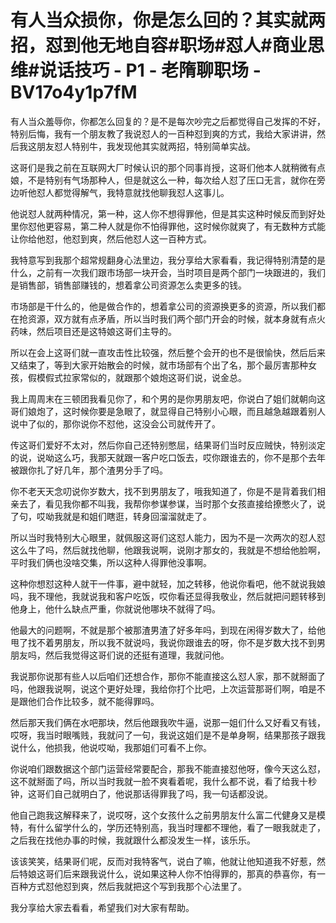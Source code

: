 # 有人当众损你，你是怎么回的？其实就两招，怼到他无地自容#职场#怼人#商业思维#说话技巧 - P1 - 老隋聊职场 - BV17o4y1p7fM

有人当众羞辱你，你都怎么回复的？是不是每次吵完之后都觉得自己发挥的不好，特别后悔，我有一个朋友教了我说怼人的一百种怼到爽的方式，我给大家讲讲，然后我这朋友怼人特别牛，我发现他其实就两招，特别简单实战。

这哥们是我之前在互联网大厂时候认识的那个同事肖授，这哥们他本人就稍微有点娘，不是特别有气场那种人，但是就这么一种，每次给人怼了压口无言，就你在旁边听他怼人都觉得解气，我特意就找他聊我怼人这事儿。

他说怼人就两种情况，第一种，这人你不想得罪他，但是其实这种时候反而到好处里你怼他更容易，第二种人就是你不怕得罪他，这时候你就爽了，有无数种方式能让你给他怼，他怼到爽，然后他怼人这一百种方式。

我特意写到我那个超常规翻身心法里边，我分享给大家看看，我记得特别清楚的是什么，之前有一次我们跟市场部一块开会，当时项目是两个部门一块跟进的，我们是销售部，销售部赚钱的，想着拿公司资源怎么卖更多的钱。

市场部是干什么的，他是做合作的，想着拿公司的资源换更多的资源，所以我们都在抢资源，双方就有点矛盾，所以当时我们两个部门开会的时候，就本身就有点火药味，然后项目还是这特娘这哥们主导的。

所以在会上这哥们就一直攻击性比较强，然后整个会开的也不是很愉快，然后后来又结束了，等到大家开始散会的时候，就市场部有个出了名，那个最厉害那种女孩，假模假式拉家常似的，就跟那个娘炮这哥们说，说金总。

我上周周末在三顿团我看见你了，和个男的是你男朋友吧，你说白了姐们就朝向这哥们娘炮了，这时候你要是急眼了，就显得自己特别小心眼，而且越急越跟着别人说中了似的，那你说你不怼他，这没会公司就传开了。

传这哥们爱好不太对，然后你自己还特别憋屈，结果哥们当时反应贼快，特别淡定的说，说呦这么巧，我那天就跟一客户吃口饭去，哎你跟谁去的，你不是那个去年被跟你扎了好几年，那个渣男分手了吗。

你不老天天念叨说你岁数大，找不到男朋友了，哦我知道了，你是不是背着我们相亲去了，看见我你都不叫我，我帮你参谋参谋，当时那个女孩直接给撩憋火了，说了句，哎呦我就是和姐们瞎逛，转身回溜溜就走了。

所以当时我特别大心眼里，就佩服这哥们这怼人能力，因为不是一次两次的怼人怼这么牛了吗，然后就找他聊，他跟我说啊，说刚才那女的，我就是不想给他脸啊，平时我们俩也没啥交集，所以这种人得罪他没事啊。

这种你想怼这种人就干一件事，避中就轻，加之转移，他说你看吧，他不就说我娘吗，我不理他，我就说我和客户吃饭，哎你看还显得我敬业，然后就把问题转移到他身上，他什么缺点严重，你就说他哪块不就得了吗。

他最大的问题啊，不就是那个被那渣男渣了好多年吗，到现在闲得岁数大了，给他甩了找不着男朋友，所以我不就说吗，我说你跟谁去的呀，你不是岁数大找不到男朋友吗，然后我觉得这哥们说的还挺有道理，我就问他。

我说那你说那有些人以后咱们还想合作，那你不能直接这么怼人家，那不就掰面了吗，他跟我说啊，说这个更好处理，我给你打个比吧，上次运营那哥们啊，咱是不是跟他们合作比较多，就不能得罪吗。

然后那天我们俩在水吧那块，然后他跟我吹牛逼，说那一姐们什么又好看又有钱，哎呀，我当时眼嘴贱，我就问了一句，我说这姐们是不是单身啊，结果那孩子跟我说什么，他损我，他说哎呦，我那姐们可看不上你。

你说咱们跟数据这个部门运营经常要配合，那我不能直接怼他呀，像今天这么怼，这不就掰面了吗，所以当时我就一脸不爽看着呢，我什么都不说，看了给我十秒钟，这哥们自己就明白了，他说那话得罪我了吗，我一句话都没说。

他自己跑我这解释来了，说哎呀，这个女孩什么之前男朋友什么富二代健身又是模特，有什么留学什么的，学历还特别高，我当时理都不理他，看了一眼我就走了，之后我在找他办事的时候，我就跟什么都没发生一样，该乐乐。

该该笑笑，结果哥们呢，反而对我特客气，说白了嘛，他就让他知道我不好惹，然后特娘这哥们后来跟我说什么，说如果这种人你不怕得罪的，那真的恭喜你，有一百种方式怼他怼到爽，然后我就把这个写到我那个心法里了。

我分享给大家去看看，希望我们对大家有帮助。